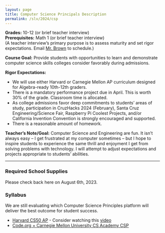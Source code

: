 ```yaml
---
layout: page
title: Computer Science Principals Description
permalink: /slv/2024/csp
---
```


**Grades:** 10-12 (or brief teacher interview)
<br>
**Prerequisites:** Math 1 (or brief teacher interview)
<br>
(A teacher interview’s primary purpose is to assess maturity and set rigor expectations. Email [Mr. Brown](mailto:ebrown@slvusd.org) to schedule.)

**Course Goal:** Provide students with opportunities to learn and demonstrate computer science skills colleges consider favorably during admissions. 

**Rigor Expectations:**
* We will use either Harvard or Carnegie Mellon AP curriculum designed for Algebra-ready 10th-12th graders.
* There is a mandatory performance project due in April. This is worth 30% of the grade. Classroom time is allocated.
* As college admissions favor deep commitments to students’ areas of study, participation in CruzHacks 2024 (February), Santa Cruz Engineering/Science Fair, Raspberry Pi Coolest Projects, and/or California Invention Convention is strongly encouraged and supported.
* There is a reasonable amount of homework.

**Teacher’s Note/Goal:** Computer Science and Engineering are fun. It isn’t always easy – I get frustrated at my computer sometimes – but I hope to inspire students to experience the same thrill and enjoyment I get from solving problems with technology. I will attempt to adjust expectations and projects appropriate to students’ abilities.

---

### Required School Supplies

Please check back here on August 6th, 2023.

### Syllabus

We are still evaluating which Computer Science Principles platform will deliver the best outcome for student success.

* [Harvard CS50 AP](https://cs50.harvard.edu/ap/2024/) - Consider watching this [video](https://youtu.be/tZxLMIk_SaY)
* [Code.org + Carnegie Mellon University CS Academy CSP](https://drive.google.com/drive/folders/1H0xDreMoCDCHqKAetrdl1OfsV5Nkg7n5)
